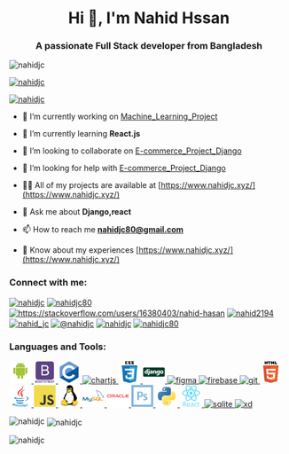 <h1 align="center">Hi 👋, I'm Nahid Hssan</h1>
<h3 align="center">A passionate Full Stack developer from Bangladesh</h3>

<p align="left"> <img src="https://komarev.com/ghpvc/?username=nahidjc&label=Profile%20views&color=0e75b6&style=flat" alt="nahidjc" /> </p>

<p align="left"> <a href="https://github.com/ryo-ma/github-profile-trophy"><img src="https://github-profile-trophy.vercel.app/?username=nahidjc" alt="nahidjc" /></a> </p>

<p align="left"> <a href="https://twitter.com/nahidjc" target="blank"><img src="https://img.shields.io/twitter/follow/nahidjc?logo=twitter&style=for-the-badge" alt="nahidjc" /></a> </p>

- 🔭 I’m currently working on [Machine_Learning_Project](https://github.com/Nahidjc/Machine_Learning)

- 🌱 I’m currently learning **React.js**

- 👯 I’m looking to collaborate on [E-commerce_Project_Django](https://github.com/Nahidjc/E-commerce_Project_Django)

- 🤝 I’m looking for help with [E-commerce_Project_Django](https://github.com/Nahidjc/E-commerce_Project_Django)

- 👨‍💻 All of my projects are available at [https://www.nahidjc.xyz/](https://www.nahidjc.xyz/)

- 💬 Ask me about **Django,react**

- 📫 How to reach me **nahidjc80@gmail.com**

- 📄 Know about my experiences [https://www.nahidjc.xyz/](https://www.nahidjc.xyz/)

<h3 align="left">Connect with me:</h3>
<p align="left">
<a href="https://twitter.com/nahidjc" target="blank"><img align="center" src="https://raw.githubusercontent.com/rahuldkjain/github-profile-readme-generator/master/src/images/icons/Social/twitter.svg" alt="nahidjc" height="30" width="40" /></a>
<a href="https://linkedin.com/in/nahidjc80" target="blank"><img align="center" src="https://raw.githubusercontent.com/rahuldkjain/github-profile-readme-generator/master/src/images/icons/Social/linked-in-alt.svg" alt="nahidjc80" height="30" width="40" /></a>
<a href="https://stackoverflow.com/users/https://stackoverflow.com/users/16380403/nahid-hasan" target="blank"><img align="center" src="https://raw.githubusercontent.com/rahuldkjain/github-profile-readme-generator/master/src/images/icons/Social/stack-overflow.svg" alt="https://stackoverflow.com/users/16380403/nahid-hasan" height="30" width="40" /></a>
<a href="https://fb.com/nahid2194" target="blank"><img align="center" src="https://raw.githubusercontent.com/rahuldkjain/github-profile-readme-generator/master/src/images/icons/Social/facebook.svg" alt="nahid2194" height="30" width="40" /></a>
<a href="https://instagram.com/nahid_jc" target="blank"><img align="center" src="https://raw.githubusercontent.com/rahuldkjain/github-profile-readme-generator/master/src/images/icons/Social/instagram.svg" alt="nahid_jc" height="30" width="40" /></a>
<a href="https://medium.com/@nahidjc" target="blank"><img align="center" src="https://raw.githubusercontent.com/rahuldkjain/github-profile-readme-generator/master/src/images/icons/Social/medium.svg" alt="@nahidjc" height="30" width="40" /></a>
<a href="https://www.youtube.com/c/nahidjc" target="blank"><img align="center" src="https://raw.githubusercontent.com/rahuldkjain/github-profile-readme-generator/master/src/images/icons/Social/youtube.svg" alt="nahidjc" height="30" width="40" /></a>
<a href="https://www.hackerrank.com/nahidjc80" target="blank"><img align="center" src="https://raw.githubusercontent.com/rahuldkjain/github-profile-readme-generator/master/src/images/icons/Social/hackerrank.svg" alt="nahidjc80" height="30" width="40" /></a>
</p>

<h3 align="left">Languages and Tools:</h3>
<p align="left"> <a href="https://developer.android.com" target="_blank"> <img src="https://raw.githubusercontent.com/devicons/devicon/master/icons/android/android-original-wordmark.svg" alt="android" width="40" height="40"/> </a> <a href="https://getbootstrap.com" target="_blank"> <img src="https://raw.githubusercontent.com/devicons/devicon/master/icons/bootstrap/bootstrap-plain-wordmark.svg" alt="bootstrap" width="40" height="40"/> </a> <a href="https://www.cprogramming.com/" target="_blank"> <img src="https://raw.githubusercontent.com/devicons/devicon/master/icons/c/c-original.svg" alt="c" width="40" height="40"/> </a> <a href="https://www.chartjs.org" target="_blank"> <img src="https://www.chartjs.org/media/logo-title.svg" alt="chartjs" width="40" height="40"/> </a> <a href="https://www.w3schools.com/css/" target="_blank"> <img src="https://raw.githubusercontent.com/devicons/devicon/master/icons/css3/css3-original-wordmark.svg" alt="css3" width="40" height="40"/> </a> <a href="https://www.djangoproject.com/" target="_blank"> <img src="https://raw.githubusercontent.com/devicons/devicon/master/icons/django/django-original.svg" alt="django" width="40" height="40"/> </a> <a href="https://www.figma.com/" target="_blank"> <img src="https://www.vectorlogo.zone/logos/figma/figma-icon.svg" alt="figma" width="40" height="40"/> </a> <a href="https://firebase.google.com/" target="_blank"> <img src="https://www.vectorlogo.zone/logos/firebase/firebase-icon.svg" alt="firebase" width="40" height="40"/> </a> <a href="https://git-scm.com/" target="_blank"> <img src="https://www.vectorlogo.zone/logos/git-scm/git-scm-icon.svg" alt="git" width="40" height="40"/> </a> <a href="https://www.w3.org/html/" target="_blank"> <img src="https://raw.githubusercontent.com/devicons/devicon/master/icons/html5/html5-original-wordmark.svg" alt="html5" width="40" height="40"/> </a> <a href="https://www.java.com" target="_blank"> <img src="https://raw.githubusercontent.com/devicons/devicon/master/icons/java/java-original.svg" alt="java" width="40" height="40"/> </a> <a href="https://developer.mozilla.org/en-US/docs/Web/JavaScript" target="_blank"> <img src="https://raw.githubusercontent.com/devicons/devicon/master/icons/javascript/javascript-original.svg" alt="javascript" width="40" height="40"/> </a> <a href="https://www.linux.org/" target="_blank"> <img src="https://raw.githubusercontent.com/devicons/devicon/master/icons/linux/linux-original.svg" alt="linux" width="40" height="40"/> </a> <a href="https://www.mysql.com/" target="_blank"> <img src="https://raw.githubusercontent.com/devicons/devicon/master/icons/mysql/mysql-original-wordmark.svg" alt="mysql" width="40" height="40"/> </a> <a href="https://www.oracle.com/" target="_blank"> <img src="https://raw.githubusercontent.com/devicons/devicon/master/icons/oracle/oracle-original.svg" alt="oracle" width="40" height="40"/> </a> <a href="https://www.photoshop.com/en" target="_blank"> <img src="https://raw.githubusercontent.com/devicons/devicon/master/icons/photoshop/photoshop-line.svg" alt="photoshop" width="40" height="40"/> </a> <a href="https://www.python.org" target="_blank"> <img src="https://raw.githubusercontent.com/devicons/devicon/master/icons/python/python-original.svg" alt="python" width="40" height="40"/> </a> <a href="https://reactjs.org/" target="_blank"> <img src="https://raw.githubusercontent.com/devicons/devicon/master/icons/react/react-original-wordmark.svg" alt="react" width="40" height="40"/> </a> <a href="https://www.sqlite.org/" target="_blank"> <img src="https://www.vectorlogo.zone/logos/sqlite/sqlite-icon.svg" alt="sqlite" width="40" height="40"/> </a> <a href="https://www.adobe.com/products/xd.html" target="_blank"> <img src="https://cdn.worldvectorlogo.com/logos/adobe-xd.svg" alt="xd" width="40" height="40"/> </a> </p>

<p><img align="left" src="https://github-readme-stats.vercel.app/api/top-langs?username=nahidjc&show_icons=true&locale=en&layout=compact" alt="nahidjc" /></p>

<p>&nbsp;<img align="center" src="https://github-readme-stats.vercel.app/api?username=nahidjc&show_icons=true&locale=en" alt="nahidjc" /></p>

<p><img align="center" src="https://github-readme-streak-stats.herokuapp.com/?user=nahidjc&" alt="nahidjc" /></p>
